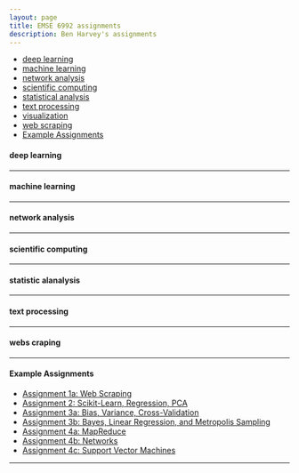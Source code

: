 ```yaml
---
layout: page
title: EMSE 6992 assignments
description: Ben Harvey's assignments
---
```



<div class="navbar">
    <div class="navbar-inner">
        <ul class="nav">
            <li><a href="#deeplearning">deep learning</a></li>
            <li><a href="#machinelearning">machine learning</a></li>
            <li><a href="#networkanalysis">network analysis</a></li>
            <li><a href="#scientificcomputing">scientific computing</a></li>
            <li><a href="#statisticalanalysis">statistical analysis</a></li>
            <li><a href="#textprocessing">text processing</a></li>
            <li><a href="#visualization">visualization</a></li>
            <li><a href="#webscraping">web scraping</a></li>
            <li><a href="#exampleassignments">Example Assignments</a></li>
        </ul>
    </div>
</div>


#### <a name="deeplearning"></a>deep learning

---

#### <a name="machinelearning"></a>machine learning

---

#### <a name="networkanalysis"></a>network analysis

---

#### <a name="scientificcomputing"></a>scientific computing

---
#### <a name="statisticalanalysis"></a>statistic alanalysis

---

#### <a name="textprocessing"></a>text processing

---

#### <a name="webscraping"></a>webs craping

---

#### <a name="exampleassignments"></a>Example Assignments

* [Assignment 1a: Web Scraping](https://github.com/cs109/content/tree/master/labs/lab2)
* [Assignment 2: Scikit-Learn, Regression, PCA](http://nbviewer.ipython.org/urls/raw.github.com/cs109/content/master/labs/lab4/Lab4full.ipynb)
* [Assignment 3a: Bias, Variance, Cross-Validation](http://nbviewer.ipython.org/urls/raw.github.com/cs109/content/master/labs/lab5/Lab5.ipynb)
* [Assignment 3b: Bayes, Linear Regression, and Metropolis Sampling](http://nbviewer.ipython.org/urls/raw.github.com/cs109/content/master/labs/lab6/BayesLinear.ipynb)
* [Assignment 4a: MapReduce](http://nbviewer.ipython.org/urls/raw.github.com/cs109/content/master/labs/lab8/lab8_mapreduce.ipynb)
* [Assignment 4b: Networks](http://nbviewer.ipython.org/urls/raw.github.com/cs109/content/master/labs/lab9/lab_9.ipynb)
* [Assignment 4c: Support Vector Machines](http://nbviewer.ipython.org/urls/raw.github.com/cs109/content/master/labs/lab10/Lab_10.ipynb)

---
